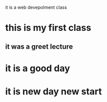 it is a web devepolment class
# this is my first class
## it was a greet lecture
# it is a good day
# it is new day new start
